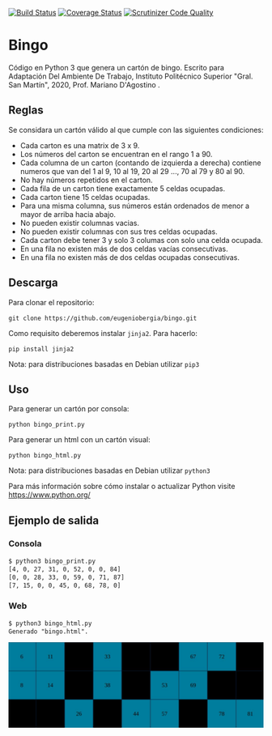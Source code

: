 [![Build Status](https://travis-ci.com/FranGozze/bingo.svg?branch=master)](https://travis-ci.com/FranGozze/bingo) [![Coverage Status](https://coveralls.io/repos/github/FranGozze/bingo/badge.svg)](https://coveralls.io/github/FranGozze/bingo) 
[![Scrutinizer Code Quality](https://scrutinizer-ci.com/g/FranGozze/bingo/badges/quality-score.png?b=master)](https://scrutinizer-ci.com/g/FranGozze/bingo/?branch=master)

# Bingo

Código en Python 3 que genera un cartón de bingo.
Escrito para Adaptación Del Ambiente De Trabajo, Instituto Politécnico Superior "Gral. San Martín", 2020, Prof. Mariano D'Agostino .

## Reglas
Se considara un cartón válido al que cumple con las siguientes condiciones:
* Cada carton es una matrix de 3 x 9.
* Los números del carton se encuentran en el rango 1 a 90.
* Cada columna de un carton (contando de izquierda a derecha) contiene numeros que van del 1 al 9, 10 al 19, 20 al 29 ..., 70 al 79 y 80 al 90.
* No hay números repetidos en el carton.
* Cada fila de un carton tiene exactamente 5 celdas ocupadas.
* Cada carton tiene 15 celdas ocupadas.
* Para una misma columna, sus números están ordenados de menor a mayor de arriba hacia abajo.
* No pueden existir columnas vacias.
* No pueden existir columnas con sus tres celdas ocupadas.
* Cada carton debe tener 3 y solo 3 columas con solo una celda ocupada.
* En una fila no existen más de dos celdas vacías consecutivas.
* En una fila no existen más de dos celdas ocupadas consecutivas.

## Descarga
Para clonar el repositorio:
```
git clone https://github.com/eugeniobergia/bingo.git
```
Como requisito deberemos instalar `jinja2`. Para hacerlo:
```
pip install jinja2
```
Nota: para distribuciones basadas en Debian utilizar `pip3`

## Uso
Para generar un cartón por consola:
```
python bingo_print.py
```
Para generar un html con un cartón visual:
```
python bingo_html.py
```
Nota: para distribuciones basadas en Debian utilizar `python3`

Para más información sobre cómo instalar o actualizar Python visite https://www.python.org/

## Ejemplo de salida
### Consola
```
$ python3 bingo_print.py
[4, 0, 27, 31, 0, 52, 0, 0, 84]
[0, 0, 28, 33, 0, 59, 0, 71, 87]
[7, 15, 0, 0, 45, 0, 68, 78, 0]

```
### Web
```
$ python3 bingo_html.py
Generado "bingo.html".
```
![Ejemplo Bingo Web](https://github.com/FranGozze/bingo/blob/master/Imagenes/Ejemplo_de_carton_web.jpeg)
